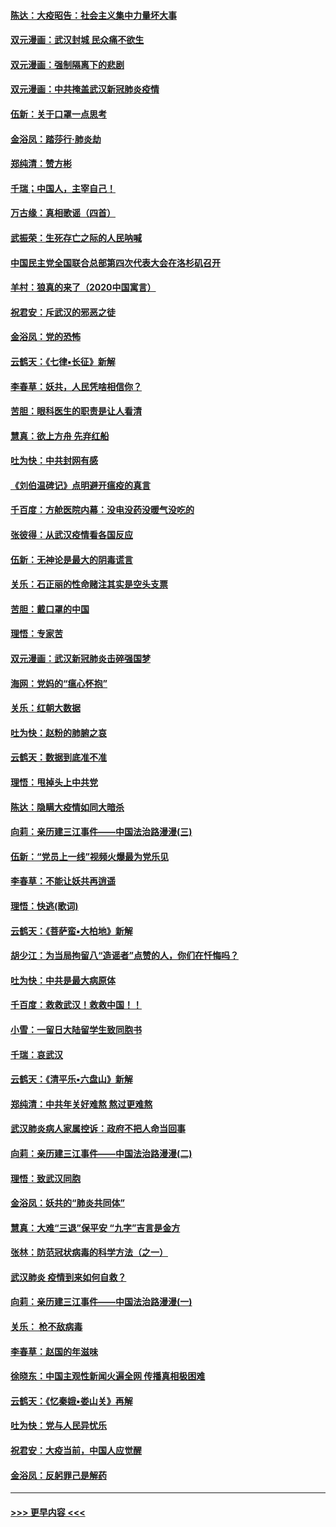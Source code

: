 #### [陈达：大疫昭告：社会主义集中力量坏大事](../pages/nsc993/n11859419.md?t=02111033) 
#### [双元漫画：武汉封城 民众痛不欲生](../pages/nsc993/n11859287.md?t=02111033) 
#### [双元漫画：强制隔离下的悲剧](../pages/nsc993/n11859244.md?t=02111033) 
#### [双元漫画：中共掩盖武汉新冠肺炎疫情](../pages/nsc993/n11858249.md?t=02111033) 
#### [伍新：关于口罩一点思考](../pages/nsc993/n11859195.md?t=02111033) 
#### [金浴凤：踏莎行‧肺炎劫](../pages/nsc993/n11858227.md?t=02111033) 
#### [郑纯清：赞方彬](../pages/nsc993/n11856803.md?t=02111033) 
#### [千瑞；中国人，主宰自己！](../pages/nsc993/n11856793.md?t=02111033) 
#### [万古缘：真相歌谣（四首）](../pages/nsc993/n11856263.md?t=02111033) 
#### [武振荣：生死存亡之际的人民呐喊](../pages/nsc993/n11856256.md?t=02111033) 
#### [中国民主党全国联合总部第四次代表大会在洛杉矶召开](../pages/nsc993/n11856344.md?t=02111033) 
#### [羊村：狼真的来了（2020中国寓言）](../pages/nsc993/n11856229.md?t=02111033) 
#### [祝君安：斥武汉的邪恶之徒](../pages/nsc993/n11855861.md?t=02111033) 
#### [金浴凤：党的恐怖](../pages/nsc993/n11855849.md?t=02111033) 
#### [云鹤天：《七律▪长征》新解](../pages/nsc993/n11855479.md?t=02111033) 
#### [李春草：妖共，人民凭啥相信你？](../pages/nsc993/n11855196.md?t=02111033) 
#### [苦胆：眼科医生的职责是让人看清](../pages/nsc993/n11853840.md?t=02111033) 
#### [慧真：欲上方舟 先弃红船](../pages/nsc993/n11853483.md?t=02111033) 
#### [吐为快：中共封网有感](../pages/nsc993/n11852575.md?t=02111033) 
#### [《刘伯温碑记》点明避开瘟疫的真言](../pages/nsc993/n11852128.md?t=02111033) 
#### [千百度：方舱医院内幕：没电没药没暖气没吃的](../pages/nsc993/n11850211.md?t=02111033) 
#### [张彼得：从武汉疫情看各国反应](../pages/nsc993/n11850102.md?t=02111033) 
#### [伍新：无神论是最大的阴毒谎言](../pages/nsc993/n11846129.md?t=02111033) 
#### [关乐：石正丽的性命赌注其实是空头支票](../pages/nsc993/n11846109.md?t=02111033) 
#### [苦胆：戴口罩的中国](../pages/nsc993/n11845576.md?t=02111033) 
#### [理悟：专家苦](../pages/nsc993/n11845564.md?t=02111033) 
#### [双元漫画：武汉新冠肺炎击碎强国梦](../pages/nsc993/n11843320.md?t=02111033) 
#### [海网：党妈的“瘟心怀抱”](../pages/nsc993/n11840740.md?t=02111033) 
#### [关乐：红朝大数据](../pages/nsc993/n11840675.md?t=02111033) 
#### [吐为快：赵粉的肺腑之哀](../pages/nsc993/n11840618.md?t=02111033) 
#### [云鹤天：数据到底准不准](../pages/nsc993/n11840325.md?t=02111033) 
#### [理悟：甩掉头上中共党](../pages/nsc993/n11838826.md?t=02111033) 
#### [陈达：隐瞒大疫情如同大暗杀](../pages/nsc993/n11838771.md?t=02111033) 
#### [向莉：亲历建三江事件——中国法治路漫漫(三)](../pages/nsc993/n11831825.md?t=02111033) 
#### [伍新：“党员上一线”视频火爆最为党乐见](../pages/nsc993/n11838200.md?t=02111033) 
#### [李春草：不能让妖共再逍遥](../pages/nsc993/n11838102.md?t=02111033) 
#### [理悟：快逃(歌词)](../pages/nsc993/n11838083.md?t=02111033) 
#### [云鹤天：《菩萨蛮▪大柏地》新解](../pages/nsc993/n11838059.md?t=02111033) 
#### [胡少江：为当局拘留八“造谣者”点赞的人，你们在忏悔吗？](../pages/nsc993/n11836801.md?t=02111033) 
#### [吐为快：中共是最大病原体](../pages/nsc993/n11836748.md?t=02111033) 
#### [千百度：救救武汉！救救中国！！](../pages/nsc993/n11836145.md?t=02111033) 
#### [小雪：一留日大陆留学生致同胞书](../pages/nsc993/n11834624.md?t=02111033) 
#### [千瑞：哀武汉](../pages/nsc993/n11833647.md?t=02111033) 
#### [云鹤天：《清平乐▪六盘山》新解](../pages/nsc993/n11833611.md?t=02111033) 
#### [郑纯清：中共年关好难熬 熬过更难熬](../pages/nsc993/n11833489.md?t=02111033) 
#### [武汉肺炎病人家属控诉：政府不把人命当回事](../pages/nsc993/n11833205.md?t=02111033) 
#### [向莉：亲历建三江事件——中国法治路漫漫(二)](../pages/nsc993/n11829102.md?t=02111033) 
#### [理悟：致武汉同胞](../pages/nsc993/n11831522.md?t=02111033) 
#### [金浴凤：妖共的“肺炎共同体”](../pages/nsc993/n11829448.md?t=02111033) 
#### [慧真：大难“三退”保平安 “九字”吉言是金方](../pages/nsc993/n11829501.md?t=02111033) 
#### [张林：防范冠状病毒的科学方法（之一）](../pages/nsc993/n11828618.md?t=02111033) 
#### [武汉肺炎 疫情到来如何自救？](../pages/nsc993/n11827632.md?t=02111033) 
#### [向莉：亲历建三江事件——中国法治路漫漫(一)](../pages/nsc993/n11827190.md?t=02111033) 
#### [关乐： 枪不敌病毒](../pages/nsc993/n11826746.md?t=02111033) 
#### [李春草：赵国的年滋味](../pages/nsc993/n11826321.md?t=02111033) 
#### [徐晓东：中国主观性新闻火遍全网 传播真相极困难](../pages/nsc993/n11826508.md?t=02111033) 
#### [云鹤天：《忆秦娥▪娄山关》再解](../pages/nsc993/n11824682.md?t=02111033) 
#### [吐为快：党与人民异忧乐](../pages/nsc993/n11824660.md?t=02111033) 
#### [祝君安：大疫当前，中国人应觉醒](../pages/nsc993/n11821946.md?t=02111033) 
#### [金浴凤：反躬罪己是解药](../pages/nsc993/n11820280.md?t=02111033) 

----
#### [ >>> 更早内容 <<< ](../indexes/nsc993-earlier.md)
